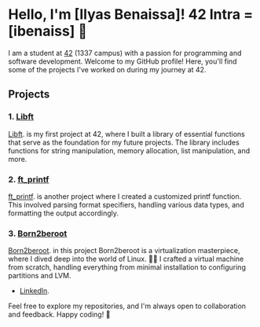 # Hello, I'm [Ilyas Benaissa]! 42 Intra = [ibenaiss] 👋

I am a student at [42](https://www.42.fr/) (1337 campus) with a passion for programming and software development. Welcome to my GitHub profile! Here, you'll find some of the projects I've worked on during my journey at 42.

## Projects

### 1. [Libft](https://github.com/Ileyassu/42-cursus/tree/main/libft)

[Libft](https://github.com/Ileyassu/42-cursus/tree/main/libft). is my first project at 42, where I built a library of essential functions that serve as the foundation for my future projects. The library includes functions for string manipulation, memory allocation, list manipulation, and more.

### 2. [ft_printf](https://github.com/Ileyassu/42-cursus/tree/main/printf)

[ft_printf](https://github.com/Ileyassu/42-cursus/tree/main/printf). is another project where I created a customized printf function. This involved parsing format specifiers, handling various data types, and formatting the output accordingly.


### 3. [Born2beroot](https://github.com/Ileyassu/42-cursus/tree/main/Born2beroot)

[Born2beroot](https://github.com/Ileyassu/42-cursus/tree/main/printf). in this project Born2beroot is a virtualization masterpiece, where I dived deep into the world of Linux. 🐧✨ I crafted a virtual machine from scratch, handling everything from minimal installation to configuring partitions and LVM.

- [LinkedIn](https://www.linkedin.com/in/ilyas-benaissa-27549b195/).

Feel free to explore my repositories, and I'm always open to collaboration and feedback. Happy coding! 🚀
